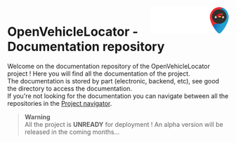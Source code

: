 <a href="https://github.com/eziocangialosi/OpenVehicleLocator">
    <img src="https://raw.githubusercontent.com/eziocangialosi/OVL-Documentation/master/images/OVL_logo_name_white.png" alt="OVL logo" title="OVL" align="right" height="60" />
</a>

# OpenVehicleLocator - Documentation repository
Welcome on the documentation repository of the OpenVehicleLocator project ! Here you will find all the documentation of the project.<br>
The documentation is stored by part (electronic, backend, etc), see good the directory to access the documentation.<br>
If you're not looking for the documentation you can navigate between all the repositories in the [Project navigator](https://github.com/eziocangialosi/OpenVehicleLocator#project-navigation).

> **Warning**<br>
> All the project is **UNREADY** for deployment ! An alpha version will be released in the coming months...
